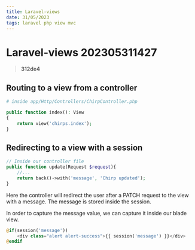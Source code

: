 ```yaml
---
title: Laravel-views
date: 31/05/2023
tags: laravel php view mvc
---
```


# **Laravel-views** 202305311427 
> **312de4**

  
## Routing to a view from a controller
```PHP
# inside app/Http/Controllers/ChirpController.php

public function index(): View
{
    return view('chirps.index');
}
```

## Redirecting to a view with a session
```PHP
// Inside our controller file
public function update(Request $request){
    //...
    return back()->with('message', 'Chirp updated');
}
```

Here the controller will redirect the user after a PATCH request to the view with a message.
The message is stored inside the session.

In order to capture the message value, we can capture it inside our blade view.
```php
@if(session('message'))
    <div class="alert alert-success">{{ session('message') }}</div>
@endif
```
